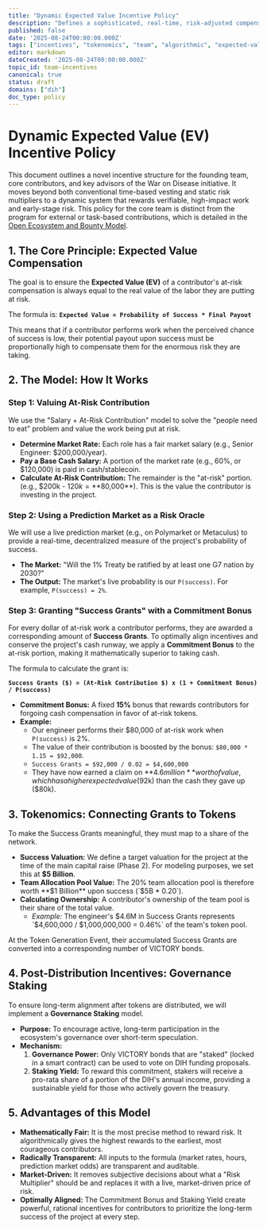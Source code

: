 ```yaml
---
title: "Dynamic Expected Value Incentive Policy"
description: "Defines a sophisticated, real-time, risk-adjusted compensation model based on Expected Value (EV) calculations, using prediction markets to dynamically price risk."
published: false
date: '2025-08-24T00:00:00.000Z'
tags: ["incentives", "tokenomics", "team", "algorithmic", "expected-value", "prediction-markets"]
editor: markdown
dateCreated: '2025-08-24T00:00:00.000Z'
topic_id: team-incentives
canonical: true
status: draft
domains: ["dih"]
doc_type: policy
---
```


# Dynamic Expected Value (EV) Incentive Policy

This document outlines a novel incentive structure for the founding team, core contributors, and key advisors of the War on Disease initiative. It moves beyond both conventional time-based vesting and static risk multipliers to a dynamic system that rewards verifiable, high-impact work and early-stage risk. This policy for the core team is distinct from the program for external or task-based contributions, which is detailed in the [Open Ecosystem and Bounty Model](./open-ecosystem-and-bounty-model.md).

## 1. The Core Principle: Expected Value Compensation

The goal is to ensure the **Expected Value (EV)** of a contributor's at-risk compensation is always equal to the real value of the labor they are putting at risk.

The formula is: **`Expected Value = Probability of Success * Final Payout`**

This means that if a contributor performs work when the perceived chance of success is low, their potential payout upon success must be proportionally high to compensate them for the enormous risk they are taking.

## 2. The Model: How It Works

### Step 1: Valuing At-Risk Contribution
We use the "Salary + At-Risk Contribution" model to solve the "people need to eat" problem and value the work being put at risk.

- **Determine Market Rate:** Each role has a fair market salary (e.g., Senior Engineer: $200,000/year).
- **Pay a Base Cash Salary:** A portion of the market rate (e.g., 60%, or $120,000) is paid in cash/stablecoin.
- **Calculate At-Risk Contribution:** The remainder is the "at-risk" portion. (e.g., $200k - $120k = **$80,000**). This is the value the contributor is investing in the project.

### Step 2: Using a Prediction Market as a Risk Oracle
We will use a live prediction market (e.g., on Polymarket or Metaculus) to provide a real-time, decentralized measure of the project's probability of success.

- **The Market:** "Will the 1% Treaty be ratified by at least one G7 nation by 2030?"
- **The Output:** The market's live probability is our `P(success)`. For example, `P(success) = 2%`.

### Step 3: Granting "Success Grants" with a Commitment Bonus
For every dollar of at-risk work a contributor performs, they are awarded a corresponding amount of **Success Grants**. To optimally align incentives and conserve the project's cash runway, we apply a **Commitment Bonus** to the at-risk portion, making it mathematically superior to taking cash.

The formula to calculate the grant is:

**`Success Grants ($) = (At-Risk Contribution $) x (1 + Commitment Bonus) / P(success)`**

- **Commitment Bonus:** A fixed **15%** bonus that rewards contributors for forgoing cash compensation in favor of at-risk tokens.
- **Example:**
  - Our engineer performs their $80,000 of at-risk work when `P(success)` is 2%.
  - The value of their contribution is boosted by the bonus: `$80,000 * 1.15 = $92,000`.
  - `Success Grants = $92,000 / 0.02 = $4,600,000`
  - They have now earned a claim on **$4.6 million** worth of value, which has a higher expected value ($92k) than the cash they gave up ($80k).

## 3. Tokenomics: Connecting Grants to Tokens

To make the Success Grants meaningful, they must map to a share of the network.

- **Success Valuation:** We define a target valuation for the project at the time of the main capital raise (Phase 2). For modeling purposes, we set this at **$5 Billion**.
- **Team Allocation Pool Value:** The 20% team allocation pool is therefore worth **$1 Billion** upon success (`$5B * 0.20`).
- **Calculating Ownership:** A contributor's ownership of the team pool is their share of the total value.
  - *Example:* The engineer's $4.6M in Success Grants represents `$4,600,000 / $1,000,000,000 = 0.46%` of the team's token pool.

At the Token Generation Event, their accumulated Success Grants are converted into a corresponding number of VICTORY bonds.

## 4. Post-Distribution Incentives: Governance Staking

To ensure long-term alignment after tokens are distributed, we will implement a **Governance Staking** model.

- **Purpose:** To encourage active, long-term participation in the ecosystem's governance over short-term speculation.
- **Mechanism:**
  1.  **Governance Power:** Only VICTORY bonds that are "staked" (locked in a smart contract) can be used to vote on DIH funding proposals.
  2.  **Staking Yield:** To reward this commitment, stakers will receive a pro-rata share of a portion of the DIH's annual income, providing a sustainable yield for those who actively govern the treasury.

## 5. Advantages of this Model

- **Mathematically Fair:** It is the most precise method to reward risk. It algorithmically gives the highest rewards to the earliest, most courageous contributors.
- **Radically Transparent:** All inputs to the formula (market rates, hours, prediction market odds) are transparent and auditable.
- **Market-Driven:** It removes subjective decisions about what a "Risk Multiplier" should be and replaces it with a live, market-driven price of risk.
- **Optimally Aligned:** The Commitment Bonus and Staking Yield create powerful, rational incentives for contributors to prioritize the long-term success of the project at every step.
